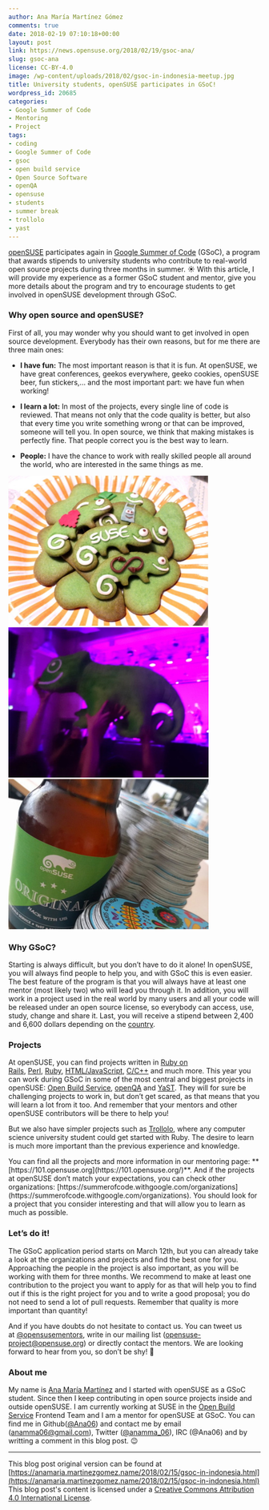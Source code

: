 ```yaml
---
author: Ana María Martínez Gómez
comments: true
date: 2018-02-19 07:10:18+00:00
layout: post
link: https://news.opensuse.org/2018/02/19/gsoc-ana/
slug: gsoc-ana
license: CC-BY-4.0
image: /wp-content/uploads/2018/02/gsoc-in-indonesia-meetup.jpg
title: University students, openSUSE participates in GSoC!
wordpress_id: 20685
categories:
- Google Summer of Code
- Mentoring
- Project
tags:
- coding
- Google Summer of Code
- gsoc
- open build service
- Open Source Software
- openQA
- opensuse
- students
- summer break
- trollolo
- yast
---
```


[openSUSE](https://www.opensuse.org/) participates again in [Google Summer of Code](https://summerofcode.withgoogle.com/) (GSoC), a program that awards stipends to university students who contribute to real-world open source projects during three months in summer. :sunny: With this article, I will provide my experience as a former GSoC student and mentor, give you more details about the program and try to encourage students to get involved in openSUSE development through GSoC.


### Why open source and openSUSE?


First of all, you may wonder why you should want to get involved in open source development. Everybody has their own reasons, but for me there are three main ones:



 	
  * **I have fun:** The most important reason is that it is fun. At openSUSE, we have great conferences, geekos everywhere, geeko cookies, openSUSE beer, fun stickers,… and the most important part: we have fun when working!

 	
  * **I learn a lot:** In most of the projects, every single line of code is reviewed. That means not only that the code quality is better, but also that every time you write something wrong or that can be improved, someone will tell you. In open source, we think that making mistakes is perfectly fine. That people correct you is the best way to learn.

 	
  * **People:** I have the chance to work with really skilled people all around the world, who are interested in the same things as me.




![](/wp-content/uploads/2018/02/gsoc-in-indonesia-cookies.jpg)![](/wp-content/uploads/2018/02/gsoc-in-indonesia-geeko.jpg)![](/wp-content/uploads/2018/02/gsoc-beer.jpg)




### Why GSoC?


Starting is always difficult, but you don’t have to do it alone! In openSUSE, you will always find people to help you, and with GSoC this is even easier. The best feature of the program is that you will always have at least one mentor (most likely two) who will lead you through it. In addition, you will work in a project used in the real world by many users and all your code will be released under an open source license, so everybody can access, use, study, change and share it. Last, you will receive a stipend between 2,400 and 6,600 dollars depending on the [country](https://developers.google.com/open-source/gsoc/help/student-stipends).


### Projects


At openSUSE, you can find projects written in [Ruby on Rails](https://rubyonrails.org/), [Perl](https://www.perl.org/), [Ruby](https://www.ruby-lang.org/en), [HTML/JavaScript](https://www.w3schools.com/html/html_scripts.asp), [C/C++](https://en.wikipedia.org/wiki/C%2B%2B) and much more. This year you can work during GSoC in some of the most central and biggest projects in openSUSE: [Open Build Service](https://github.com/openSUSE/open-build-service), [openQA](https://github.com/os-autoinst/openQA) and [YaST](https://github.com/yast). They will for sure be challenging projects to work in, but don’t get scared, as that means that you will learn a lot from it too. And remember that your mentors and other openSUSE contributors will be there to help you!

But we also have simpler projects such as [Trollolo](https://github.com/openSUSE/trollolo), where any computer science university student could get started with Ruby. The desire to learn is much more important than the previous experience and knowledge.

<!-- more -->You can find all the projects and more information in our mentoring page: **[https://101.opensuse.org](https://101.opensuse.org/)**. And if the projects at openSUSE don’t match your expectations, you can check other organizations: [https://summerofcode.withgoogle.com/organizations](https://summerofcode.withgoogle.com/organizations). You should look for a project that you consider interesting and that will allow you to learn as much as possible.


### Let’s do it!


The GSoC application period starts on March 12th, but you can already take a look at the organizations and projects and find the best one for you. Approaching the people in the project is also important, as you will be working with them for three months. We recommend to make at least one contribution to the project you want to apply for as that will help you to find out if this is the right project for you and to write a good proposal; you do not need to send a lot of pull requests. Remember that quality is more important than quantity!

And if you have doubts do not hesitate to contact us. You can tweet us at [@opensusementors](https://twitter.com/@opensusementors), write in our mailing list ([opensuse-project@opensuse.org](mailto:opensuse-project@opensuse.org)) or directly contact the mentors. We are looking forward to hear from you, so don’t be shy! :green_heart:



### About me


My name is [Ana María Martínez](https://anamaria.martinezgomez.name) and I started with openSUSE as a GSoC student. Since then I keep contributing in open source projects inside and outside openSUSE. I am currently working at SUSE in the [Open Build Service](https://openbuildservice.org/) Frontend Team and I am a mentor for openSUSE at GSoC. You can find me in Github([@Ana06](https://github.com/Ana06)) and contact me by email (anamma06@gmail.com), Twitter ([@anamma_06](https://twitter.com/anamma_06)), IRC (@Ana06) and by writting a comment in this blog post. :wink:



* * *



This blog post original version can be found at [https://anamaria.martinezgomez.name/2018/02/15/gsoc-in-indonesia.html](https://anamaria.martinezgomez.name/2018/02/15/gsoc-in-indonesia.html) This blog post's content is licensed under a [Creative Commons Attribution 4.0 International License](https://creativecommons.org/licenses/by/4.0/).

